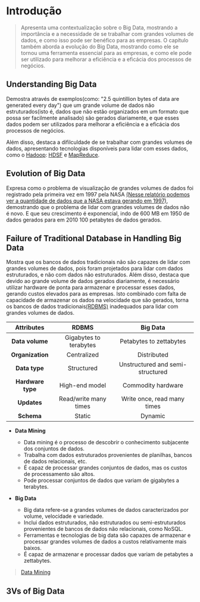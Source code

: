 # Introdução

> Apresenta uma contextualização sobre o Big Data,
> mostrando a importância e a necessidade de se
> trabalhar com grandes volumes de dados, e como
> isso pode ser benéfico para as empresas. O
> capítulo também aborda a evolução do Big Data,
> mostrando como ele se tornou uma ferramenta
> essencial para as empresas, e como ele pode
> ser utilizado para melhorar a eficiência e
> a eficácia dos processos de negócios.

## Understanding Big Data

Demostra através de exemplos(como: "2.5 quintillion bytes of data are
generated every day") que um grande volume de dados não estruturados(isto é,
dados que não estão organizados em um formato que possa ser facilmente
analisado) são gerados diariamente, e que esses dados podem ser utilizados
para melhorar a eficiência e a eficácia dos processos de negócios.

Além disso, destaca a difilculdade de se trabalhar com grandes volumes de
dados, apresentando tecnologias disponíveis para lidar com esses dados, como
o [Hadoop](https://hadoop.apache.org/): [HDSF](https://www.databricks.com/br/glossary/hadoop-distributed-file-system-hdfs)
e [MapReduce](https://www.devmedia.com.br/hadoop-mapreduce-introducao-a-big-data/30034).

## Evolution of Big Data

Expresa como o problema de visualização de grandes volumes de dados foi
registrado pela primeira vez em 1997 pela NASA [(Nesse relatório podemos ver
a quantidade de dados que a NASA estava gerando em 1997)](https://nssdc.gsfc.nasa.gov/nssdc/annual/1997/),
demostrando que o problema de lidar com grandes volumes de dados não é novo.
E que seu crescimento é exponencial, indo de 600 MB em 1950 de dados gerados
para em 2010 100 petabytes de dados gerados.

## Failure of Traditional Database in Handling Big Data

Mostra que os bancos de dados tradicionais não são capazes de lidar com
grandes volumes de dados, pois foram projetados para lidar com dados
estruturados, e não com dados não estruturados. Além disso, destaca que
devido ao grande volume de dados gerados diariamente, é necessário utilizar
hardware de ponta para armazenar e processar esses dados, gerando custos
elevados para as empresas. Isto combinado com falta de capacidade de
armazenar os dados na velocidade que são gerados, torna os bancos de dados
tradicionais[(RDBMS)](https://www.oracle.com/br/database/what-is-a-relational-database/)
inadequados para lidar com grandes volumes de dados.

|  **Attributes**   |       **RDBMS**        |           **Big Data**           |
| :---------------: | :--------------------: | :------------------------------: |
|  **Data volume**  | Gigabytes to terabytes |     Petabytes to zettabytes      |
| **Organization**  |      Centralized       |           Distributed            |
|   **Data type**   |       Structured       | Unstructured and semi-structured |
| **Hardware type** |     High-end model     |        Commodity hardware        |
|    **Updates**    | Read/write many times  |   Write once, read many times    |
|    **Schema**     |         Static         |             Dynamic              |

- **Data Mining**
  - Data mining é o processo de descobrir o conhecimento subjacente dos conjuntos de dados.
  - Trabalha com dados estruturados provenientes de planilhas, bancos de dados relacionais, etc.
  - É capaz de processar grandes conjuntos de dados, mas os custos de processamento são altos.
  - Pode processar conjuntos de dados que variam de gigabytes a terabytes.

- **Big Data**
  - Big data refere-se a grandes volumes de dados caracterizados por volume, velocidade e variedade.
  - Inclui dados estruturados, não estruturados ou semi-estruturados provenientes de bancos de dados não relacionais, como NoSQL.
  - Ferramentas e tecnologias de big data são capazes de armazenar e processar grandes volumes de dados a custos relativamente mais baixos.
  - É capaz de armazenar e processar dados que variam de petabytes a zettabytes.

> [Data Mining](https://cetax.com.br/data-mining/)

## 3Vs of Big Data

